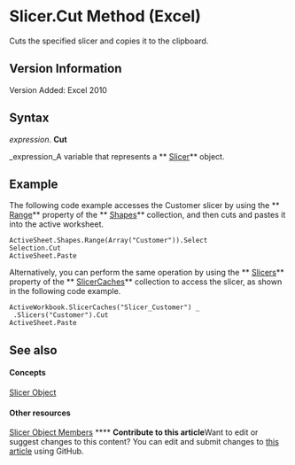 
# Slicer.Cut Method (Excel)

Cuts the specified slicer and copies it to the clipboard.


## Version Information

Version Added: Excel 2010 


## Syntax

 _expression_. **Cut**

 _expression_A variable that represents a  ** [Slicer](577be0f6-4eda-0093-8899-097f3c900383.md)** object.


## Example

The following code example accesses the Customer slicer by using the  ** [Range](8158e8aa-76e3-4d11-860d-aa3dcde6e0ca.md)** property of the ** [Shapes](f9c6548c-d028-1b70-a11c-c4b45ff19177.md)** collection, and then cuts and pastes it into the active worksheet.


```
ActiveSheet.Shapes.Range(Array("Customer")).Select 
Selection.Cut 
ActiveSheet.Paste 

```

Alternatively, you can perform the same operation by using the  ** [Slicers](9a1f257a-433b-1b8b-366b-5e89c5d4c955.md)** property of the ** [SlicerCaches](d6097f70-cdc7-3be7-575c-cf43a0765e10.md)** collection to access the slicer, as shown in the following code example.




```
ActiveWorkbook.SlicerCaches("Slicer_Customer") _ 
 .Slicers("Customer").Cut 
ActiveSheet.Paste
```


## See also


#### Concepts


 [Slicer Object](577be0f6-4eda-0093-8899-097f3c900383.md)
#### Other resources


 [Slicer Object Members](09f1983a-5f7a-1707-c979-c5c27143ad73.md)
****   **Contribute to this article**Want to edit or suggest changes to this content? You can edit and submit changes to  [this article](https://github.com/jhershey00/VBA_Excel_Test/OpenXMLCon/articles/a8778661-612f-0031-78b0-d59bb87fdf62.md) using GitHub.

